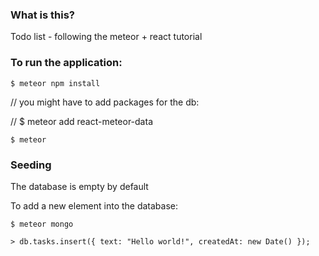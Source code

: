 ### What is this?

Todo list - following the meteor + react tutorial

### To run the application:

`$ meteor npm install`

// you might have to add packages for the db:

// $ meteor add react-meteor-data

`$ meteor`

### Seeding

The database is empty by default

To add a new element into the database:

`$ meteor mongo`

`> db.tasks.insert({ text: "Hello world!", createdAt: new Date() });`

